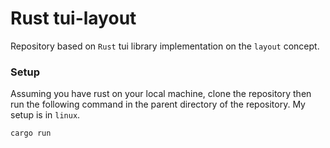 # Rust tui-layout

Repository based on `Rust` tui library implementation on the `layout` concept.

### Setup

Assuming you have rust on your local machine, clone the repository then run the following command
in the parent directory of the repository. My setup is in `linux`.

```bash
cargo run
```
